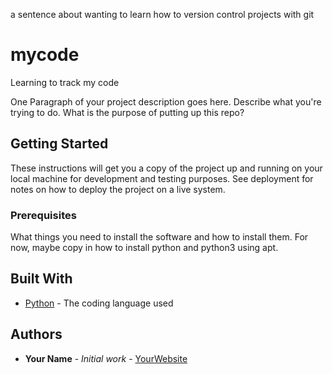 a sentence about wanting to learn how to version control projects with git

# mycode
Learning to track my code

One Paragraph of your project description goes here. Describe what you're trying to do.
What is the purpose of putting up this repo?

## Getting Started

These instructions will get you a copy of the project up and running on your local machine
for development and testing purposes. See deployment for notes on how to deploy the project
on a live system.

### Prerequisites

What things you need to install the software and how to install them. For now, maybe copy in
how to install python and python3 using apt.

## Built With

* [Python](https://www.python.org/) - The coding language used

## Authors

* **Your Name** - *Initial work* - [YourWebsite](https://example.com/)
